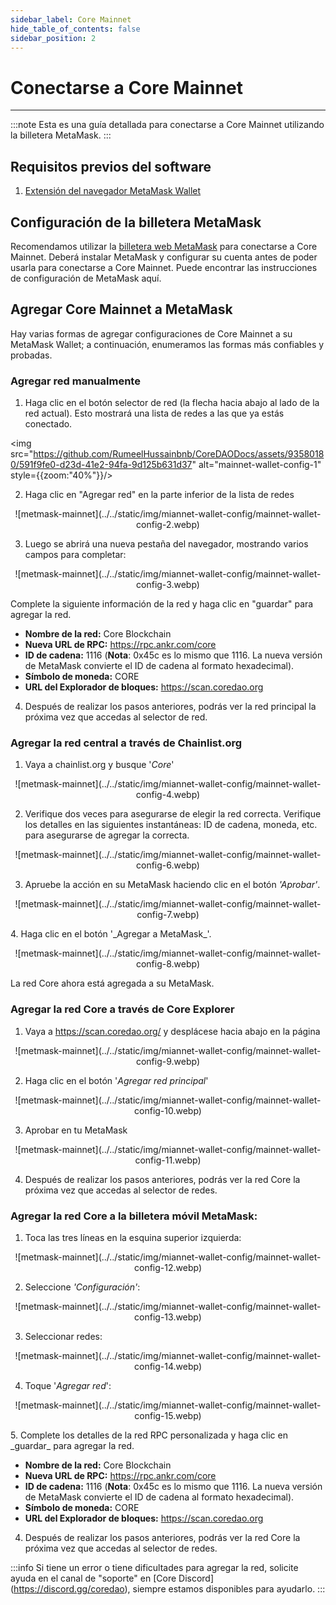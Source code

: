 ```yaml
---
sidebar_label: Core Mainnet
hide_table_of_contents: false
sidebar_position: 2
---
```


# Conectarse a Core Mainnet

---

:::note
Esta es una guía detallada para conectarse a Core Mainnet utilizando la billetera MetaMask.
:::

## Requisitos previos del software

1. [Extensión del navegador MetaMask Wallet](https://metamask.io/)

## Configuración de la billetera MetaMask

Recomendamos utilizar la [billetera web MetaMask](https://metamask.io/) para conectarse a Core Mainnet. Deberá instalar MetaMask y configurar su cuenta antes de poder usarla para conectarse a Core Mainnet. Puede encontrar las instrucciones de configuración de MetaMask aquí.

## Agregar Core Mainnet a MetaMask

Hay varias formas de agregar configuraciones de Core Mainnet a su MetaMask Wallet; a continuación, enumeramos las formas más confiables y probadas.

### Agregar red manualmente

1. Haga clic en el botón selector de red (la flecha hacia abajo al lado de la red actual). Esto mostrará una lista de redes a las que ya estás conectado.

<img src="https://github.com/RumeelHussainbnb/CoreDAODocs/assets/93580180/591f9fe0-d23d-41e2-94fa-9d125b631d37" alt="mainnet-wallet-config-1" style={{zoom:"40%"}}/>

2. Haga clic en "Agregar red" en la parte inferior de la lista de redes

<p align="center" style={{zoom:"40%"}}>
![metmask-mainnet](../../static/img/miannet-wallet-config/mainnet-wallet-config-2.webp)
</p>

3. Luego se abrirá una nueva pestaña del navegador, mostrando varios campos para completar:

<p align="center" style={{zoom:"40%"}}>
![metmask-mainnet](../../static/img/miannet-wallet-config/mainnet-wallet-config-3.webp)
</p>

Complete la siguiente información de la red y haga clic en "guardar" para agregar la red.

- **Nombre de la red:** Core Blockchain
- **Nueva URL de RPC:** https://rpc.ankr.com/core
- **ID de cadena:** 1116 (**Nota**: 0x45c es lo mismo que 1116. La nueva versión de MetaMask convierte el ID de cadena al formato hexadecimal).
- **Símbolo de moneda:** CORE
- **URL del Explorador de bloques:** https://scan.coredao.org

4. Después de realizar los pasos anteriores, podrás ver la red principal la próxima vez que accedas al selector de red.

### Agregar la red central a través de Chainlist.org

1. Vaya a chainlist.org y busque '_Core_'

<p align="center" style={{zoom:"40%"}}>
![metmask-mainnet](../../static/img/miannet-wallet-config/mainnet-wallet-config-4.webp)
</p>

2. Verifique dos veces para asegurarse de elegir la red correcta. Verifique los detalles en las siguientes instantáneas: ID de cadena, moneda, etc. para asegurarse de agregar la correcta.

<p align="center" style={{zoom:"40%"}}>
![metmask-mainnet](../../static/img/miannet-wallet-config/mainnet-wallet-config-6.webp)
</p>

3. Apruebe la acción en su MetaMask haciendo clic en el botón _'Aprobar'_.

<p align="center" style={{zoom:"40%"}}>
![metmask-mainnet](../../static/img/miannet-wallet-config/mainnet-wallet-config-7.webp)
</p>
4. Haga clic en el botón '_Agregar a MetaMask_'.

<p align="center" style={{zoom:"40%"}}>
![metmask-mainnet](../../static/img/miannet-wallet-config/mainnet-wallet-config-8.webp)
</p>

La red Core ahora está agregada a su MetaMask.

### Agregar la red Core a través de Core Explorer

1. Vaya a https://scan.coredao.org/ y desplácese hacia abajo en la página

<p align="center" style={{zoom:"40%"}}>
![metmask-mainnet](../../static/img/miannet-wallet-config/mainnet-wallet-config-9.webp)
</p>

2. Haga clic en el botón '_Agregar red principal_'

<p align="center" style={{zoom:"40%"}}>
![metmask-mainnet](../../static/img/miannet-wallet-config/mainnet-wallet-config-10.webp)
</p>

3. Aprobar en tu MetaMask

<p align="center" style={{zoom:"40%"}}>
![metmask-mainnet](../../static/img/miannet-wallet-config/mainnet-wallet-config-11.webp)
</p>

4. Después de realizar los pasos anteriores, podrás ver la red Core la próxima vez que accedas al selector de redes.

### Agregar la red Core a la billetera móvil MetaMask:

1. Toca las tres líneas en la esquina superior izquierda:

<p align="center" style={{zoom:"40%"}}>
![metmask-mainnet](../../static/img/miannet-wallet-config/mainnet-wallet-config-12.webp)
</p>

2. Seleccione _'Configuración'_:

<p align="center" style={{zoom:"40%"}}>
![metmask-mainnet](../../static/img/miannet-wallet-config/mainnet-wallet-config-13.webp)
</p>

3. Seleccionar redes:

<p align="center" style={{zoom:"40%"}}>
![metmask-mainnet](../../static/img/miannet-wallet-config/mainnet-wallet-config-14.webp)
</p>

4. Toque '_Agregar red_':

<p align="center" style={{zoom:"40%"}}>
![metmask-mainnet](../../static/img/miannet-wallet-config/mainnet-wallet-config-15.webp)
</p>
5. Complete los detalles de la red RPC personalizada y haga clic en _guardar_ para agregar la red.

- **Nombre de la red:** Core Blockchain
- **Nueva URL de RPC:** https://rpc.ankr.com/core
- **ID de cadena:** 1116 (**Nota**: 0x45c es lo mismo que 1116. La nueva versión de MetaMask convierte el ID de cadena al formato hexadecimal).
- **Símbolo de moneda:** CORE
- **URL del Explorador de bloques:** https://scan.coredao.org

4. Después de realizar los pasos anteriores, podrás ver la red Core la próxima vez que accedas al selector de redes.

:::info
Si tiene un error o tiene dificultades para agregar la red, solicite ayuda en el canal de "soporte" en [Core Discord] (https://discord.gg/coredao), siempre estamos disponibles para ayudarlo.
:::
